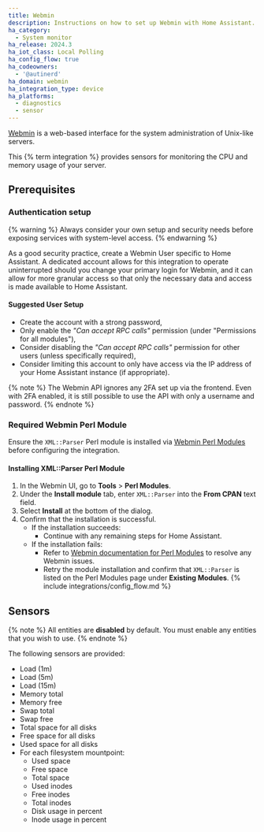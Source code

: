 ```yaml
---
title: Webmin
description: Instructions on how to set up Webmin with Home Assistant.
ha_category:
  - System monitor
ha_release: 2024.3
ha_iot_class: Local Polling
ha_config_flow: true
ha_codeowners:
  - '@autinerd'
ha_domain: webmin
ha_integration_type: device
ha_platforms:
  - diagnostics
  - sensor
---
```


[Webmin](https://webmin.com) is a web-based interface for the system administration of Unix-like servers.

This {% term integration %} provides sensors for monitoring the CPU and memory usage of your server.

## Prerequisites

### Authentication setup

{% warning %}
Always consider your own setup and security needs before exposing services with system-level access.
{% endwarning %}

As a good security practice, create a Webmin User specific to Home Assistant. A dedicated account allows for this integration to operate uninterrupted should you change your primary login for Webmin, and it can allow for more granular access so that only the necessary data and access is made available to Home Assistant.

#### Suggested User Setup

- Create the account with a strong password,
- Only enable the _"Can accept RPC calls"_ permission (under "Permissions for all modules"),
- Consider disabling the _"Can accept RPC calls"_ permission for other users (unless specifically required),
- Consider limiting this account to only have access via the IP address of your Home Assistant instance (if appropriate).

{% note %}
The Webmin API ignores any 2FA set up via the frontend. Even with 2FA enabled, it is still possible to use the API with only a username and password.
{% endnote %}

### Required Webmin Perl Module

Ensure the `XML::Parser` Perl module is installed via [Webmin Perl Modules](https://webmin.com/docs/modules/perl-modules/) before configuring the integration.

#### Installing XML::Parser Perl Module

1. In the Webmin UI, go to **Tools** > **Perl Modules**.
2. Under the **Install module** tab, enter `XML::Parser` into the **From CPAN** text field.
3. Select **Install** at the bottom of the dialog.
4. Confirm that the installation is successful.
   - If the installation succeeds:
     - Continue with any remaining steps for Home Assistant.
   - If the installation fails:
     - Refer to [Webmin documentation for Perl Modules](https://webmin.com/docs/modules/perl-modules/) to resolve any Webmin issues.
     - Retry the module installation and confirm that `XML::Parser` is listed on the Perl Modules page under **Existing Modules**.
{% include integrations/config_flow.md %}

## Sensors

{% note %}
All entities are **disabled** by default. You must enable any entities that you wish to use.
{% endnote %}

The following sensors are provided:

- Load (1m)
- Load (5m)
- Load (15m)
- Memory total
- Memory free
- Swap total
- Swap free
- Total space for all disks
- Free space for all disks
- Used space for all disks
- For each filesystem mountpoint:
  - Used space
  - Free space
  - Total space
  - Used inodes
  - Free inodes
  - Total inodes
  - Disk usage in percent
  - Inode usage in percent
